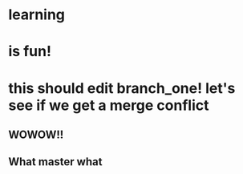 # learning

# is fun!

# this should edit branch_one! let's see if we get a merge conflict


## WOWOW!!

## What master what
